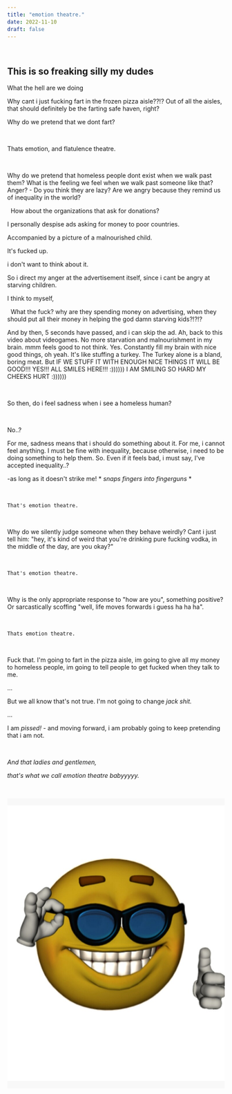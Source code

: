 ```yaml
---
title: "emotion theatre."
date: 2022-11-10
draft: false
---
```


&nbsp;

## This is so freaking silly my dudes

What the hell are we doing

Why cant i just fucking fart in the frozen pizza aisle??!?
    Out of all the aisles, that should definitely be the farting safe haven, right?

Why do we pretend that we dont fart?

&nbsp;

Thats emotion, and flatulence theatre.

&nbsp;

Why do we pretend that homeless people dont exist when we walk past them?
    What is the feeling we feel when we walk past someone like that?
            Anger? - Do you think they are lazy?
            Are we angry because they remind us of inequality in the world?

&nbsp;
How about the organizations that ask for donations?

 I personally despise ads asking for money to poor countries.

 Accompanied by a picture of a malnourished child.

 It's fucked up.

 i don't want to think about it.

 So i direct my anger at the advertisement itself, since i cant be angry at starving children.

 I think to myself,

&nbsp;
                What the fuck? why are they spending money on advertising, when they should put all their money in helping the god damn starving kids?!?!?

And by then, 5 seconds have passed, and i can skip the ad. Ah, back to this video about videogames. No more starvation and malnourishment in my brain. mmm feels good to not think. Yes. Constantly fill my brain with nice good things, oh yeah. It's like stuffing a turkey. The Turkey alone is a bland, boring meat. But IF WE STUFF IT WITH ENOUGH NICE THINGS IT WILL BE GOOD!!! YES!!! ALL SMILES HERE!!! :)))))) I AM SMILING SO HARD MY CHEEKS HURT :))))))

&nbsp;

So then, do i feel sadness when i see a homeless human?

&nbsp;

No..?

For me, sadness means that i should do something about it.
For me, i cannot feel anything. I must be fine with inequality, because otherwise, i need to be doing something to help them.
So. Even if it feels bad, i must say, I've accepted inequality..? 

-as long as it doesn't strike me! * *snaps fingers into fingerguns* *

&nbsp;

    That's emotion theatre.

&nbsp;

Why do we silently judge someone when they behave weirdly?
    Cant i just tell him: "hey, it's kind of weird that you're drinking pure fucking vodka, in the middle of the day, are you okay?"

&nbsp;

    That's emotion theatre.

&nbsp;

Why is the only appropriate response to "how are you", something positive? Or sarcastically scoffing "well, life moves forwards i guess ha ha ha".

&nbsp;

    Thats emotion theatre.

&nbsp;

Fuck that. I'm going to fart in the pizza aisle, im going to give all my money to homeless people, im going to tell people to get fucked when they talk to me.

...

But we all know that's not true. I'm not going to change *jack shit.*

...

I am *pissed!* - and moving forward, i am probably going to keep pretending that i am not.

&nbsp;

*And that ladies and gentlemen,*

*that's what we call emotion theatre babyyyyy.*

&nbsp;

![smiley](/images/emotion.jpg)